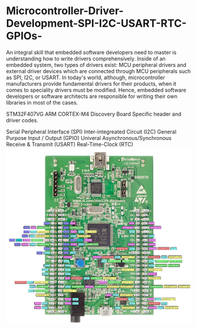 # Microcontroller-Driver-Development-SPI-I2C-USART-RTC-GPIOs-

An integral skill that embedded software developers need to master is understanding how to write drivers comprehensively.
Inside of an embedded system, two types of drivers exist: MCU peripheral drivers and external driver devices which are connected through MCU peripherals such as SPI, I2C, or USART. 
In today's world, although, microcontroller manufacturers provide fundamental drivers for their products, when it comes to speciality drivers must be modified.
Hence, embedded software developers or software architects are responsible for writing their own libraries in most of the cases.

STM32F407VG ARM CORTEX-M4 Discovery Board Specific header and driver codes.

Serial Peripheral Interface (SPI)
Inter-integreated Circuit (I2C)
General Purpose Input / Output (GPIO)
Univeral Asynchronous/Synchronous Receive & Transmit (USART)
Real-Time-Clock (RTC)
![](Image/stm32f4discovery-pinout.png)
